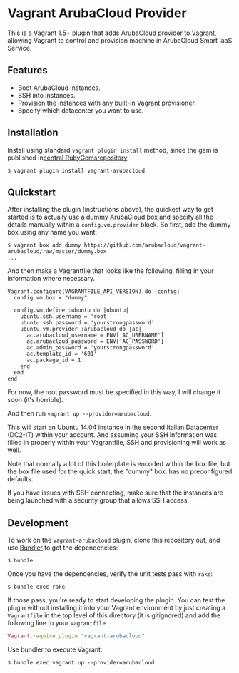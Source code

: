 # Vagrant ArubaCloud Provider

This is a [Vagrant](http://www.vagrantup.com) 1.5+ plugin that adds ArubaCloud provider 
to Vagrant, allowing Vagrant to control and provision machine in ArubaCloud Smart IaaS Service.

## Features
* Boot ArubaCloud instances.
* SSH into instances.
* Provision the instances with any built-in Vagrant provisioner.
* Specify which datacenter you want to use.


## Installation
Install using standard `vagrant plugin install` method, since the gem is published in[central RubyGemsrepository](https://rubygems.org/gems/vagrant-arubacloud)
```
$ vagrant plugin install vagrant-arubacloud
```

## Quickstart
After installing the plugin (instructions above), the quickest way to get
started is to actually use a dummy ArubaCloud box and specify all the details
manually within a `config.vm.provider` block. So first, add the dummy
box using any name you want:

```
$ vagrant box add dummy https://github.com/arubacloud/vagrant-arubacloud/raw/master/dummy.box
...
```

And then make a Vagrantfile that looks like the following, filling in
your information where necessary.

```
Vagrant.configure(VAGRANTFILE_API_VERSION) do |config|
  config.vm.box = "dummy"

  config.vm.define :ubuntu do |ubuntu|
    ubuntu.ssh.username = 'root'
    ubuntu.ssh.password = 'yourstrongpassword'
    ubuntu.vm.provider :arubacloud do |ac|
      ac.arubacloud_username = ENV['AC_USERNAME']
      ac.arubacloud_password = ENV['AC_PASSWORD']
      ac.admin_password = 'yourstrongpassword'
      ac.template_id = '601'
      ac.package_id = 1
    end
  end
end
```

For now, the root password must be specified in this way, I will change it soon (it's horrible).

And then run `vagrant up --provider=arubacloud`.

This will start an Ubuntu 14.04 instance in the second Italian Datacenter (DC2-IT) within
your account. And assuming your SSH information was filled in properly
within your Vagrantfile, SSH and provisioning will work as well.

Note that normally a lot of this boilerplate is encoded within the box
file, but the box file used for the quick start, the "dummy" box, has
no preconfigured defaults.

If you have issues with SSH connecting, make sure that the instances
are being launched with a security group that allows SSH access.

## Development

To work on the `vagrant-arubacloud` plugin, clone this repository out, and use
[Bundler](http://gembundler.com) to get the dependencies:

```
$ bundle
```

Once you have the dependencies, verify the unit tests pass with `rake`:

```
$ bundle exec rake
```

If those pass, you're ready to start developing the plugin. You can test
the plugin without installing it into your Vagrant environment by just
creating a `Vagrantfile` in the top level of this directory (it is gitignored)
and add the following line to your `Vagrantfile` 
```ruby
Vagrant.require_plugin "vagrant-arubacloud"
```
Use bundler to execute Vagrant:
```
$ bundle exec vagrant up --provider=arubacloud
``` 

